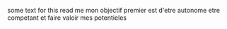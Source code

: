 some text for this read me
mon objectif premier est d'etre  autonome 
etre competant 
et faire valoir mes potentieles
